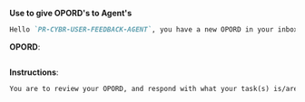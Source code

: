 **Use to give OPORD's to Agent's**

```markdown
Hello `PR-CYBR-USER-FEEDBACK-AGENT`, you have a new OPORD in your inbox:
```

**OPORD**: 

```markdown

```

**Instructions**:

```markdown
You are to review your OPORD, and respond with what your task(s) is/are, and how you plan to accomplish your task(s). 
```